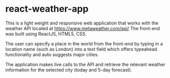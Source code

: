 # react-weather-app
This is a light weight and responsive web application that works with the weather API located at https://www.metaweather.com/api/
The front-end was built using ReactJS, HTML5, CSS. 

The user can specify a place in the world from the front-end by typing in a location name (such as London) into a text field which offers typeahead functionality and auto suggests major cities. 

The application makes live calls to the API and retrieve the relevant weather information for the selected city (today and 5-day forecast). 
